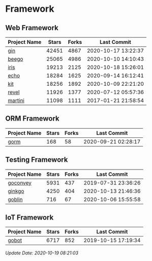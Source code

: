 # Framework

## Web Framework

| Project Name | Stars | Forks | Last Commit |
| ------------ | ----- | ----- | ----------- |
| [gin](https://github.com/gin-gonic/gin) | 42451 | 4867 | 2020-10-17 13:22:37 |
| [beego](https://github.com/astaxie/beego) | 25065 | 4986 | 2020-10-10 14:10:43 |
| [iris](https://github.com/kataras/iris) | 19213 | 2125 | 2020-10-18 15:26:01 |
| [echo](https://github.com/labstack/echo) | 18284 | 1625 | 2020-09-14 16:12:41 |
| [kit](https://github.com/go-kit/kit) | 18256 | 1892 | 2020-10-09 22:21:20 |
| [revel](https://github.com/revel/revel) | 11926 | 1377 | 2020-07-12 05:57:36 |
| [martini](https://github.com/go-martini/martini) | 11098 | 1111 | 2017-01-21 21:58:54 |

## ORM Framework

| Project Name | Stars | Forks | Last Commit |
| ------------ | ----- | ----- | ----------- |
| [gorm](https://github.com/jinzhu/gorm) | 168 | 58 | 2020-09-21 02:28:17 |

## Testing Framework

| Project Name | Stars | Forks | Last Commit |
| ------------ | ----- | ----- | ----------- |
| [goconvey](https://github.com/smartystreets/goconvey) | 5931 | 437 | 2019-07-31 23:36:26 |
| [ginkgo](https://github.com/onsi/ginkgo) | 4250 | 404 | 2020-10-13 21:46:36 |
| [goblin](https://github.com/franela/goblin) | 716 | 67 | 2020-10-06 15:55:58 |

## IoT Framework

| Project Name | Stars | Forks | Last Commit |
| ------------ | ----- | ----- | ----------- |
| [gobot](https://github.com/hybridgroup/gobot) | 6717 | 852 | 2019-10-15 17:19:34 |

*Update Date: 2020-10-19 08:21:03*